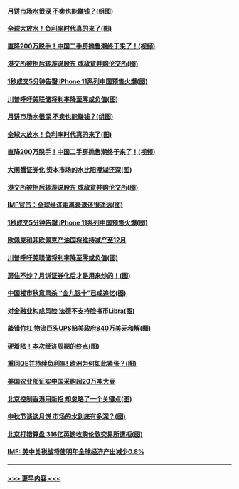 #### [月饼市场水很深 不卖也能赚钱？(组图)](../pages/p5/907365.md?t=09150444) 
#### [全球大放水！负利率时代真的来了(图)](../pages/p5/907372.md?t=09150444) 
#### [直降200万脱手！中国二手房抛售潮终于来了！(视频)](../pages/p5/907361.md?t=09150444) 
#### [港交所被拒后转游说股东 或敌意并购伦交所(图)](../pages/p5/907380.md?t=09150444) 
#### [1秒成交5分钟告罄 iPhone 11系列中国预售火爆(图)](../pages/p5/907373.md?t=09150444) 
#### [川普呼吁美联储将利率降至零或负值(图)](../pages/p5/907303.md?t=09150444) 
#### [月饼市场水很深 不卖也能赚钱？(组图)](../pages/p5/907365.md?t=09150444) 
#### [全球大放水！负利率时代真的来了(图)](../pages/p5/907372.md?t=09150444) 
#### [直降200万脱手！中国二手房抛售潮终于来了！(视频)](../pages/p5/907361.md?t=09150444) 
#### [大闸蟹证券化 资本市场的水比阳澄湖还深(图)](../pages/p5/907370.md?t=09150444) 
#### [港交所被拒后转游说股东 或敌意并购伦交所(图)](../pages/p5/907380.md?t=09150444) 
#### [IMF官员：全球经济距离衰退还很遥远(图)](../pages/p5/907377.md?t=09150444) 
#### [1秒成交5分钟告罄 iPhone 11系列中国预售火爆(图)](../pages/p5/907373.md?t=09150444) 
#### [欧佩克和非欧佩克产油国将维持减产至12月](../pages/p5/907339.md?t=09150444) 
#### [川普呼吁美联储将利率降至零或负值(图)](../pages/p5/907303.md?t=09150444) 
#### [房住不炒？月饼证券化后才是用来炒的！(图)](../pages/p5/907337.md?t=09150444) 
#### [中国楼市秋意肃杀 “金九银十”已成追忆(图)](../pages/p5/907275.md?t=09150444) 
#### [对金融业构成风险 法德不支持脸书币Libra(图)](../pages/p5/907312.md?t=09150444) 
#### [敲错竹杠 物流巨头UPS赔美政府840万美元和解(图)](../pages/p5/907308.md?t=09150444) 
#### [硬着陆！本次经济周期的终点(图)](../pages/p5/907268.md?t=09150444) 
#### [重回QE并持续负利率! 欧洲为何如此紧张？(图)](../pages/p5/907269.md?t=09150444) 
#### [美国农业部证实中国采购超20万吨大豆](../pages/p5/907287.md?t=09150444) 
#### [北京控制香港用新招 却忽略了一个关键点(图)](../pages/p5/907256.md?t=09150444) 
#### [中秋节谈谈月饼 市场的水到底有多深？(图)](../pages/p5/907241.md?t=09150444) 
#### [北京打错算盘 316亿英镑收购伦敦交易所遭拒(图)](../pages/p5/907236.md?t=09150444) 
#### [IMF: 美中关税战将使明年全球经济产出减少0.8%](../pages/p5/907233.md?t=09150444) 

----
#### [ >>> 更早内容 <<< ](../indexes/p5-earlier.md)
